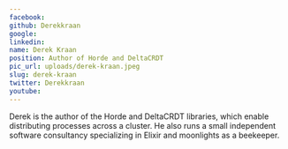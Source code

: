```yaml
---
facebook: 
github: Derekkraan
google: 
linkedin: 
name: Derek Kraan
position: Author of Horde and DeltaCRDT
pic_url: uploads/derek-kraan.jpeg
slug: derek-kraan
twitter: Derekkraan
youtube: 
---
```

<p>Derek is the author of the Horde and DeltaCRDT libraries, which enable distributing processes across a cluster. He also runs a small independent software consultancy specializing in Elixir and moonlights as a beekeeper.</p>
